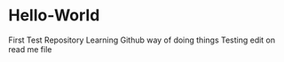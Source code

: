 # Hello-World
First Test Repository
Learning Github way of doing things
Testing edit on read me file

